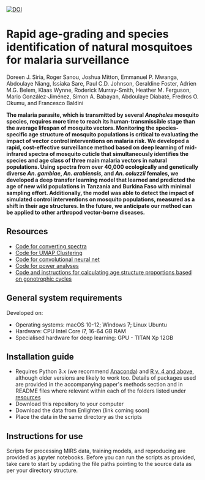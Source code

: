 [![DOI](https://zenodo.org/badge/296672842.svg)](https://zenodo.org/badge/latestdoi/296672842)

# Rapid age-grading and species identification of natural mosquitoes for malaria surveillance

Doreen J. Siria, Roger Sanou, Joshua Mitton, Emmanuel P. Mwanga, Abdoulaye Niang, Issiaka Sare, Paul C.D. Johnson, Geraldine Foster, Adrien M.G. Belem, Klaas Wynne, Roderick Murray-Smith, Heather M. Ferguson, Mario González-Jiménez, Simon A. Babayan, Abdoulaye Diabaté, Fredros O. Okumu, and Francesco Baldini

**The malaria parasite, which is transmitted by several
  _Anopheles_ mosquito species, requires more time to reach its
  human-transmissible stage than the average lifespan of mosquito vectors.
  Monitoring the species-specific age structure of mosquito populations is
  critical to evaluating the impact of vector control interventions on malaria
  risk. We developed a rapid, cost-effective surveillance method based on deep
  learning of mid-infrared spectra of mosquito cuticle that simultaneously
  identifies the species and age class of three main malaria vectors in natural
  populations. Using spectra from over 40,000 ecologically and genetically
  diverse _An. gambiae_, _An. arabiensis_, and _An. coluzzii_
  females, we developed a deep transfer learning model that learned and
  predicted the age of new wild populations in Tanzania and Burkina Faso with
  minimal sampling effort. Additionally, the model was able to detect the
  impact of simulated control interventions on mosquito populations, measured as
  a shift in their age structures. In the future, we anticipate our method can
  be applied to other arthropod vector-borne diseases.**

## Resources

- [Code for converting spectra](code/Spectra%20conversion%20script/Bad%20Blood%201.2.ipynb)
- [Code for UMAP Clustering](code/UMAP/UMAP_DL-MIRS_data.ipynb)
- [Code for convolutional neural net](code/CNN/)
- [Code for power analyses](code/Power%20analyses/MIRS_AgeStructure_PowerSim_v05.R)
- [Code and instructions for calculating age structure proportions based on gonotrophic cycles](code/AgeStructureProportions)

## General system requirements

Developed on:

- Operating systems: macOS 10-12; Windows 7; Linux Ubuntu
- Hardware: CPU Intel Core i7, 16-64 GB RAM
- Specialised hardware for deep learning: GPU - TITAN Xp 12GB

## Installation guide

- Requires Python 3.x (we recommend [Anaconda](https://www.anaconda.com/products/individual)) and [R v. 4 and above](https://cran.r-project.org), although older versions are likely to work too. Details of packages used are provided in the accompanying paper's methods section and in README files where relevant within each of the folders listed under [resources](#Resources)
- Download this repository to your computer
- Download the data from Enlighten (link coming soon)
- Place the data in the same directory as the scripts

## Instructions for use

Scripts for processing MIRS data, training models, and reproducing are provided as jupyter notebooks. Before you can run the scripts as provided, take care to start by updating the file paths pointing to the source data as per your directory structure.
